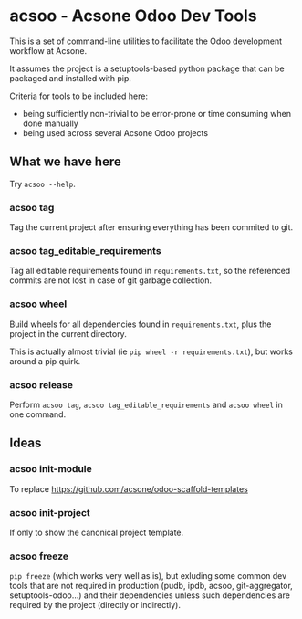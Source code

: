 # acsoo - Acsone Odoo Dev Tools

This is a set of command-line utilities to facilitate
the Odoo development workflow at Acsone.

It assumes the project is a setuptools-based python package
that can be packaged and installed with pip.

Criteria for tools to be included here:

* being sufficiently non-trivial to be error-prone or time consuming when done manually
* being used across several Acsone Odoo projects

## What we have here

Try `acsoo --help`.

### acsoo tag

Tag the current project after ensuring everything has been commited to git.

### acsoo tag_editable_requirements

Tag all editable requirements found in `requirements.txt`, so
the referenced commits are not lost in case of git garbage collection.

### acsoo wheel

Build wheels for all dependencies found in `requirements.txt`,
plus the project in the current directory.

This is actually almost trivial (ie `pip wheel -r requirements.txt`),
but works around a pip quirk.

### acsoo release

Perform `acsoo tag`, `acsoo tag_editable_requirements` and
`acsoo wheel` in one command.

## Ideas

### acsoo init-module

To replace https://github.com/acsone/odoo-scaffold-templates

### acsoo init-project

If only to show the canonical project template.

### acsoo freeze

`pip freeze` (which works very well as is), but exluding some common dev tools
that are not required in production (pudb, ipdb, acsoo, git-aggregator, setuptools-odoo...)
and their dependencies unless such dependencies are required by the project (directly or indirectly).
